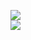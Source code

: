 [![](https://img.shields.io/badge/Made%20With-Github%20Spray-lightgrey.svg?style=for-the-badge&logo=github)](https://github.com/Annihil/github-spray#2683)  
[![](https://i.imgur.com/2DrTn0Z.gif)](https://github.com/Annihil/github-spray)